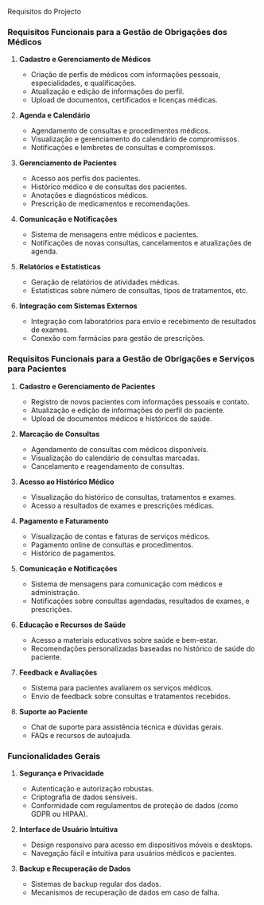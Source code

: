 Requisitos do Projecto

### Requisitos Funcionais para a Gestão de Obrigações dos Médicos

1. **Cadastro e Gerenciamento de Médicos**
   - Criação de perfis de médicos com informações pessoais, especialidades, e qualificações.
   - Atualização e edição de informações do perfil.
   - Upload de documentos, certificados e licenças médicas.

2. **Agenda e Calendário**
   - Agendamento de consultas e procedimentos médicos.
   - Visualização e gerenciamento do calendário de compromissos.
   - Notificações e lembretes de consultas e compromissos.

3. **Gerenciamento de Pacientes**
   - Acesso aos perfis dos pacientes.
   - Histórico médico e de consultas dos pacientes.
   - Anotações e diagnósticos médicos.
   - Prescrição de medicamentos e recomendações.

4. **Comunicação e Notificações**
   - Sistema de mensagens entre médicos e pacientes.
   - Notificações de novas consultas, cancelamentos e atualizações de agenda.

5. **Relatórios e Estatísticas**
   - Geração de relatórios de atividades médicas.
   - Estatísticas sobre número de consultas, tipos de tratamentos, etc.

6. **Integração com Sistemas Externos**
   - Integração com laboratórios para envio e recebimento de resultados de exames.
   - Conexão com farmácias para gestão de prescrições.

### Requisitos Funcionais para a Gestão de Obrigações e Serviços para Pacientes

1. **Cadastro e Gerenciamento de Pacientes**
   - Registro de novos pacientes com informações pessoais e contato.
   - Atualização e edição de informações do perfil do paciente.
   - Upload de documentos médicos e históricos de saúde.

2. **Marcação de Consultas**
   - Agendamento de consultas com médicos disponíveis.
   - Visualização do calendário de consultas marcadas.
   - Cancelamento e reagendamento de consultas.

3. **Acesso ao Histórico Médico**
   - Visualização do histórico de consultas, tratamentos e exames.
   - Acesso a resultados de exames e prescrições médicas.

4. **Pagamento e Faturamento**
   - Visualização de contas e faturas de serviços médicos.
   - Pagamento online de consultas e procedimentos.
   - Histórico de pagamentos.

5. **Comunicação e Notificações**
   - Sistema de mensagens para comunicação com médicos e administração.
   - Notificações sobre consultas agendadas, resultados de exames, e prescrições.

6. **Educação e Recursos de Saúde**
   - Acesso a materiais educativos sobre saúde e bem-estar.
   - Recomendações personalizadas baseadas no histórico de saúde do paciente.

7. **Feedback e Avaliações**
   - Sistema para pacientes avaliarem os serviços médicos.
   - Envio de feedback sobre consultas e tratamentos recebidos.

8. **Suporte ao Paciente**
   - Chat de suporte para assistência técnica e dúvidas gerais.
   - FAQs e recursos de autoajuda.

### Funcionalidades Gerais

1. **Segurança e Privacidade**
   - Autenticação e autorização robustas.
   - Criptografia de dados sensíveis.
   - Conformidade com regulamentos de proteção de dados (como GDPR ou HIPAA).

2. **Interface de Usuário Intuitiva**
   - Design responsivo para acesso em dispositivos móveis e desktops.
   - Navegação fácil e intuitiva para usuários médicos e pacientes.

3. **Backup e Recuperação de Dados**
   - Sistemas de backup regular dos dados.
   - Mecanismos de recuperação de dados em caso de falha.